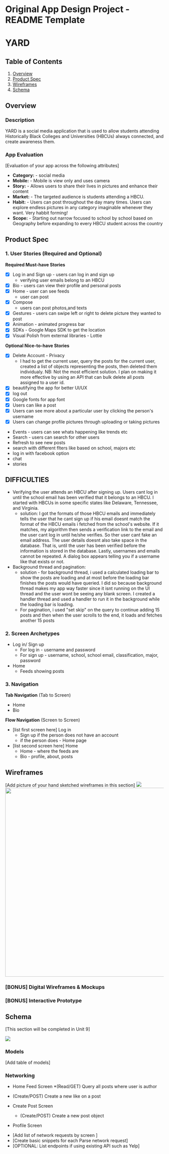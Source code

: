 Original App Design Project - README Template
===

# YARD

## Table of Contents
1. [Overview](#Overview)
3. [Product Spec](#Product-Spec)
4. [Wireframes](#Wireframes)
5. [Schema](#Schema)

## Overview
### Description
YARD is a social media application that is used to allow students attending Historically Black Colleges and Universities (HBCUs) always connected, and create awareness them.

### App Evaluation
[Evaluation of your app across the following attributes]
- **Category:** - social media 
- **Mobile:** - Mobile is view only and uses camera
- **Story:** - Allows users to share their lives in pictures and enhance their content 
- **Market:** - The targeted audience is students attending a HBCU.  
- **Habit:** - Users can post throughout the day many times. Users can explore endless pictures in any category imaginable whenever they want. Very habbit forming!
- **Scope:** - Starting out narrow focused to school by school based on Geography before expanding to every HBCU student across the country


## Product Spec

### 1. User Stories (Required and Optional)

**Required Must-have Stories**

* [x] Log in and Sign up - users can log in and sign up
    * verifying user emails belong to an HBCU
* [x] Bio - users can view their profile and personal posts
* [x] Home - user can see feeds 
    * user can post 
* [x] Compose
    * users can post photos,and texts
* [x] Gestures - users can swipe left or right to delete picture they wanted to post
* [x] Animation - animated progress bar
* [x] SDKs - Google Maps SDK to get the location
* [x] Visual Polish from external libraries - Lottie

**Optional Nice-to-have Stories**
* [x] Delete Account - Privacy 
   * I had to get the current user, query the posts for the current user, created a list of objects representing the posts, then deleted them individualy. NB: Not the most efficient solution. I plan on making it more effective by using an API that can bulk delete all posts assigned to a user id.
* [x] beautifying the app for better UI/UX
* [x] log out 
* [x] Google fonts for app font
* [x] Users can like a post
* [x] Users can see more about a particular user by clicking the person's username 
* [x] Users can change profile pictures through uploading or taking pictures
* Events - users can see whats happening like trends etc 
* Search - users can search for other users
* Refresh to see new posts
* search with different flters like based on school, majors etc
* log in with facebook option
* chat
* stories

## DIFFICULTIES
- Verifying the user attends an HBCU after signing up. Users cant log in until the school email has been verified that it belongs to an HBCU. I started with HBCUs in some specific states like Delaware, Tennessee, and Virginia.
   * solution: I got the formats of those HBCU emails and immediately tells the user that he cant sign up if his email doesnt match the format of the HBCU emails i fetched from the school's website. If it matches, my algorithm then sends a verification link to the email and the user cant log in until he/she verifies. So ther user cant fake an email address. The user details doesnt also take space in the database. That is, until the user has been verified before the information is stored in the database. Lastly, usernames and emails cannot be repeated. A dialog box appears telling you if a username like that exists or not.
- Background thread and pagination:
   * solution - for background thread, i used a calculated loading bar to show the posts are loading and at most before the loading bar finishes the posts would have queried. I did so because background thread makes my app way faster since it isnt running on the UI thread and the user wont be seeing any blank screen. I created a handler thread and used a handler to run it in the background while the loading bar is loading.
   * For pagination, i used "set skip" on the query to continue adding 15 posts and then when the user scrolls to the end, it loads and fetches another 15 posts



### 2. Screen Archetypes

* Log in/ Sign up
   * For log in - username and password
   * For sign up - username, school, school email, classification, major, password
* Home
   * Feeds showing posts 

### 3. Navigation

**Tab Navigation** (Tab to Screen)

* Home
* Bio

**Flow Navigation** (Screen to Screen)
* [list first screen here] Log in 
   * Sign up if the person does not have an account 
   * if the person does - Home page
* [list second screen here] Home 
   * Home - where the feeds are 
   * Bio - profile, about, posts 


## Wireframes
[Add picture of your hand sketched wireframes in this section]
![](https://i.imgur.com/5G7EMNl.jpg)
<img src="YOUR_WIREFRAME_IMAGE_URL" width=600>

### [BONUS] Digital Wireframes & Mockups

### [BONUS] Interactive Prototype

## Schema 
[This section will be completed in Unit 9]

![](https://i.imgur.com/QnmjMnm.jpg)

### Models
[Add table of models]
### Networking

* Home Feed Screen
   *(Read/GET) Query all posts where user is author
* (Create/POST) Create a new like on a post


* Create Post Screen
   * (Create/POST) Create a new post object
* Profile Screen


- [Add list of network requests by screen ]
- [Create basic snippets for each Parse network request]
- [OPTIONAL: List endpoints if using existing API such as Yelp]
